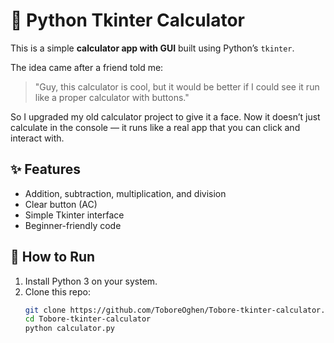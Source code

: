 # 🧮 Python Tkinter Calculator

This is a simple **calculator app with GUI** built using Python’s `tkinter`.

The idea came after a friend told me:  
> "Guy, this calculator is cool, but it would be better if I could see it run like a proper calculator with buttons."

So I upgraded my old calculator project to give it a face. Now it doesn’t just calculate in the console — it runs like a real app that you can click and interact with.

## ✨ Features
- Addition, subtraction, multiplication, and division
- Clear button (AC)
- Simple Tkinter interface
- Beginner-friendly code

## 🚀 How to Run
1. Install Python 3 on your system.
2. Clone this repo:
   ```bash
   git clone https://github.com/ToboreOghen/Tobore-tkinter-calculator.git
   cd Tobore-tkinter-calculator
   python calculator.py
   
   
